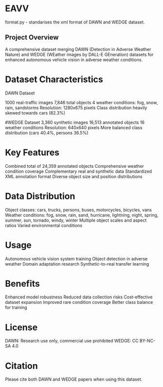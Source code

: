 # EAVV

format.py - standarises the xml format of DAWN and WEDGE dataset.


## Project Overview

A comprehensive dataset merging DAWN (Detection in Adverse Weather Nature) and WEDGE (WEather images by DALL-E GEneration) datasets for enhanced autonomous vehicle vision in adverse weather conditions.


# Dataset Characteristics
DAWN Dataset


1000 real-traffic images
7,846 total objects
4 weather conditions: fog, snow, rain, sandstorms
Resolution: 1280x675 pixels
Class distribution heavily skewed towards cars (82.3%)


#WEDGE Dataset
3,360 synthetic images
16,513 annotated objects
16 weather conditions
Resolution: 640x640 pixels
More balanced class distribution (cars 40.4%, persons 36.5%)


# Key Features
Combined total of 24,359 annotated objects
Comprehensive weather condition coverage
Complementary real and synthetic data
Standardized XML annotation format
Diverse object size and position distributions


# Data Distribution
Object classes: cars, trucks, persons, buses, motorcycles, bicycles, vans
Weather conditions: fog, snow, rain, sand, hurricane, lightning, night, spring, summer, sun, tornado, windy, winter
Multiple object scales and aspect ratios
Varied environmental conditions


# Usage
Autonomous vehicle vision system training
Object detection in adverse weather
Domain adaptation research
Synthetic-to-real transfer learning


# Benefits
Enhanced model robustness
Reduced data collection risks
Cost-effective dataset expansion
Improved rare condition coverage
Better class balance for training


# License
DAWN: Research use only, commercial use prohibited
WEDGE: CC BY-NC-SA 4.0


# Citation
Please cite both DAWN and WEDGE papers when using this dataset.
